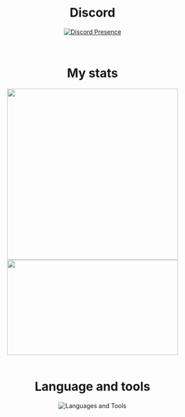 <h1 align="center">Discord</h1>
<div align="center">

[![Discord Presence](https://lanyard-profile-readme.vercel.app/api/153490292081819648?theme=dark&bg=161b22&animated=true&hideDiscrim=true&borderRadius=30px&idleMessage=ROOT)](https://discord.com/users/153490292081819648)
</div>


<br>

<h1 align="center">My stats</h1>
<div align=center>
    <img
        width="396"
        src="https://github-readme-stats.vercel.app/api/top-langs/?username=CaSapChim&show_icons=true&layout=compact&bg_color=1e1e2e&text_color=cdd6f4&icon_color=cba6f7&title_color=a6e3a1"
    />
    <img
        width="396"
        height="220"
        src="https://github-readme-streak-stats.herokuapp.com/?user=CaSapChim&theme=radical&hide_border=false"
    />
</div>
<br>

<h1 align="center">Language and tools</h1>
<p align="center">
    <img src="https://skillicons.dev/icons?i=md,html,css,js,nodejs,git,github,stackoverflow,vscode&theme=dark" alt="Languages and Tools" />

</p>
